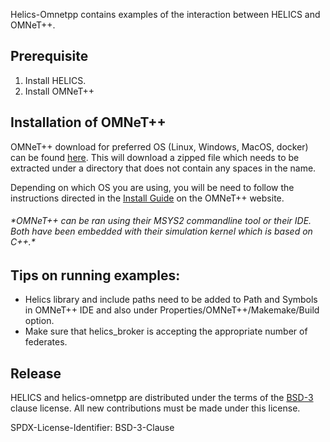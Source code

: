 Helics-Omnetpp contains examples of the interaction between HELICS and OMNeT++. 

## Prerequisite
1. Install HELICS. 
2. Install OMNeT++

## Installation of OMNeT++

OMNeT++ download for preferred OS (Linux, Windows, MacOS, docker) can be found [here](https://omnetpp.org/download/).
This will download a zipped file which needs to be extracted under a directory that does not contain any spaces in the name. 

Depending on which OS you are using, you will be need to follow the instructions directed in the [Install Guide](https://doc.omnetpp.org/omnetpp/InstallGuide.pdf) on the OMNeT++ website. 

###### *\*OMNeT++ can be ran using their MSYS2 commandline tool or their IDE. Both have been embedded with their simulation kernel which is based on C++.\**

## Tips on running examples: 

- Helics library and include paths need to be added to Path and Symbols in OMNeT++ IDE and also under Properties/OMNeT++/Makemake/Build option. 
- Make sure that helics_broker is accepting the appropriate number of federates. 

## Release

HELICS and helics-omnetpp are distributed under the terms of the [BSD-3](https://github.com/GMLC-TDC/helics-omnetpp/blob/master/LICENSE) clause license. All new contributions must be made under this license.

SPDX-License-Identifier: BSD-3-Clause